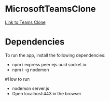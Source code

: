 # MicrosoftTeamsClone
 
[Link to Teams Clone](https://soggycake0312.herokuapp.com)


# Dependencies
To run the app, install the following dependencies:
* npm i express peer ejs uuid socket.io
* npm i -g nodemon

#How to run
* nodemon server.js
* Open localhost:443 in the browser
